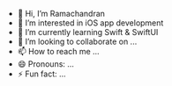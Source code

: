 - 👋 Hi, I’m Ramachandran
- 👀 I’m interested in iOS app development
- 🌱 I’m currently learning Swift & SwiftUI
- 💞️ I’m looking to collaborate on ...
- 📫 How to reach me ...
- 😄 Pronouns: ...
- ⚡ Fun fact: ...

<!---
hackwithrama/hackwithrama is a ✨ special ✨ repository because its `README.md` (this file) appears on your GitHub profile.
You can click the Preview link to take a look at your changes.
--->
